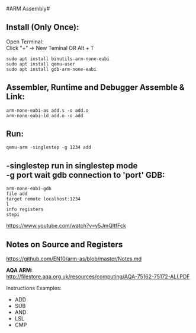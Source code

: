 #ARM Assembly#

Install (Only Once):    
-
Open Terminal:  
Click "+" -> New Teminal OR Alt + T     

    sudo apt install binutils-arm-none-eabi 
    sudo apt install qemu-user  
    sudo apt install gdb-arm-none-eabi
Assembler, Runtime and Debugger
Assemble & Link:    
-
    arm-none-eabi-as add.s -o add.o
    arm-none-eabi-ld add.o -o add

Run:    
-
    qemu-arm -singlestep -g 1234 add
-singlestep     run in singlestep mode  
-g port         wait gdb connection to 'port'
GDB:
-
    arm-none-eabi-gdb
    file add
    target remote localhost:1234
    l
    info registers
    stepi
    
https://www.youtube.com/watch?v=y5JmQItfFck 
    
Notes on Source and Registers
-
https://github.com/EN10/arm-as/blob/master/Notes.md  

**AQA ARM:**     
http://filestore.aqa.org.uk/resources/computing/AQA-75162-75172-ALI.PDF 

Instructions Examples:  
*   ADD 
*   SUB
*   AND 
*   LSL
*   CMP